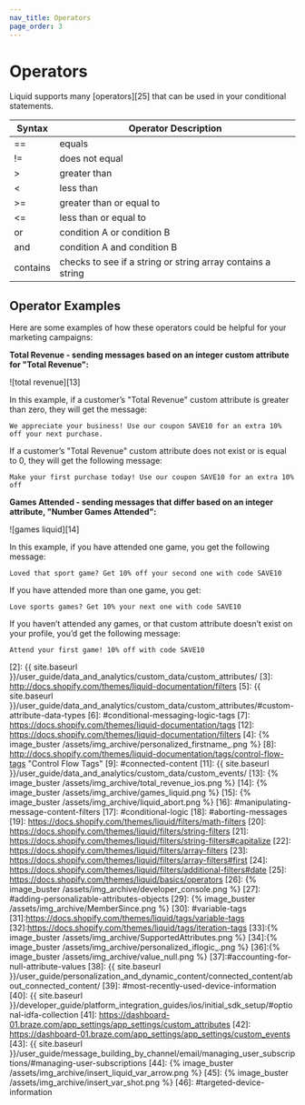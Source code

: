 ```yaml
---
nav_title: Operators
page_order: 3
---
```


# Operators

Liquid supports many [operators][25] that can be used in your conditional statements.

|   Syntax| Operator Description|
|---------|-----------|
| ==  | equals        |
| !=  | does not equal|
|  >  | greater than  |
| <   | less than     |
| >=| greater than or equal to|
| <= | less than or equal to |
| or | condition A or condition B|
| and | condition A and condition B|
| contains | checks to see if a string or string array contains a string|

## Operator Examples

Here are some examples of how these operators could be helpful for your marketing campaigns:

**Total Revenue - sending messages based on an integer custom attribute for "Total Revenue":**

![total revenue][13]

In this example, if a customer’s "Total Revenue" custom attribute is greater than zero, they will get the message:

```
We appreciate your business! Use our coupon SAVE10 for an extra 10% off your next purchase.
```
If a customer’s "Total Revenue" custom attribute does not exist or is equal to 0, they will get the following message:

```
Make your first purchase today! Use our coupon SAVE10 for an extra 10% off
```

**Games Attended - sending messages that differ based on an integer attribute, "Number Games Attended":**

![games liquid][14]

In this example, if you have attended one game, you get the following message:

```
Loved that sport game? Get 10% off your second one with code SAVE10
```

If you have attended more than one game, you get:

```
Love sports games? Get 10% your next one with code SAVE10
```
If you haven’t attended any games, or that custom attribute doesn’t exist on your profile, you’d get the following message:

```
Attend your first game! 10% off with code SAVE10
```

[1]: http://docs.shopify.com/themes/liquid-documentation/basics
[2]: {{ site.baseurl }}/user_guide/data_and_analytics/custom_data/custom_attributes/
[3]: http://docs.shopify.com/themes/liquid-documentation/filters
[5]: {{ site.baseurl }}/user_guide/data_and_analytics/custom_data/custom_attributes/#custom-attribute-data-types
[6]: #conditional-messaging-logic-tags
[7]: https://docs.shopify.com/themes/liquid-documentation/tags
[12]: https://docs.shopify.com/themes/liquid-documentation/filters
[4]: {% image_buster /assets/img_archive/personalized_firstname_.png %}
[8]: http://docs.shopify.com/themes/liquid-documentation/tags/control-flow-tags "Control Flow Tags"
[9]: #connected-content
[11]: {{ site.baseurl }}/user_guide/data_and_analytics/custom_data/custom_events/
[13]: {% image_buster /assets/img_archive/total_revenue_ios.png %}
[14]: {% image_buster /assets/img_archive/games_liquid.png %}
[15]: {% image_buster /assets/img_archive/liquid_abort.png %}
[16]: #manipulating-message-content-filters
[17]: #conditional-logic
[18]: #aborting-messages
[19]: https://docs.shopify.com/themes/liquid/filters/math-filters
[20]: https://docs.shopify.com/themes/liquid/filters/string-filters
[21]: https://docs.shopify.com/themes/liquid/filters/string-filters#capitalize
[22]: https://docs.shopify.com/themes/liquid/filters/array-filters
[23]: https://docs.shopify.com/themes/liquid/filters/array-filters#first
[24]: https://docs.shopify.com/themes/liquid/filters/additional-filters#date
[25]: https://docs.shopify.com/themes/liquid/basics/operators
[26]: {% image_buster /assets/img_archive/developer_console.png %}
[27]: #adding-personalizable-attributes-objects
[29]: {% image_buster /assets/img_archive/MemberSince.png %}
[30]: #variable-tags
[31]:https://docs.shopify.com/themes/liquid/tags/variable-tags
[32]:https://docs.shopify.com/themes/liquid/tags/iteration-tags
[33]:{% image_buster /assets/img_archive/SupportedAttributes.png %}
[34]:{% image_buster /assets/img_archive/personalized_iflogic_.png %}
[36]:{% image_buster /assets/img_archive/value_null.png %}
[37]:#accounting-for-null-attribute-values
[38]: {{ site.baseurl }}/user_guide/personalization_and_dynamic_content/connected_content/about_connected_content/
[39]: #most-recently-used-device-information
[40]: {{ site.baseurl }}/developer_guide/platform_integration_guides/ios/initial_sdk_setup/#optional-idfa-collection
[41]: https://dashboard-01.braze.com/app_settings/app_settings/custom_attributes
[42]: https://dashboard-01.braze.com/app_settings/app_settings/custom_events
[43]: {{ site.baseurl }}/user_guide/message_building_by_channel/email/managing_user_subscriptions/#managing-user-subscriptions
[44]: {% image_buster /assets/img_archive/insert_liquid_var_arrow.png %}
[45]: {% image_buster /assets/img_archive/insert_var_shot.png %}
[46]: #targeted-device-information
